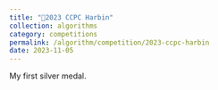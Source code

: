 ```yaml
---
title: "🥈2023 CCPC Harbin"
collection: algorithms
category: competitions
permalink: /algorithm/competition/2023-ccpc-harbin
date: 2023-11-05
---
```


My first silver medal.

